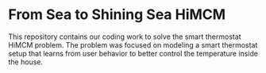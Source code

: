# From Sea to Shining Sea HiMCM
This repository contains our coding work to solve the smart thermostat HiMCM problem. The problem was focused on modeling a smart thermostat setup that learns from user behavior to better control the temperature inside the house.
